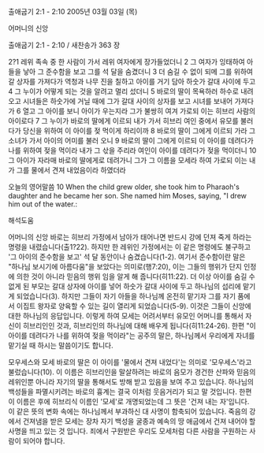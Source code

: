 출애굽기 2:1 - 2:10 
2005년 03월 03일 (목)

어머니의 신앙



출애굽기 2:1 - 2:10 / 새찬송가 363 장


2?1 레위 족속 중 한 사람이 가서 레위 여자에게 장가들었더니 2 그 여자가 잉태하여 아들을 낳아 그 준수함을 보고 그를 석 달을 숨겼더니 3 더 숨길 수 없이 되메 그를 위하여 갈 상자를 가져다가 역청과 나무 진을 칠하고 아이를 거기 담아 하숫가 갈대 사이에 두고 4 그 누이가 어떻게 되는 것을 알려고 멀리 섰더니 5 바로의 딸이 목욕하러 하수로 내려오고 시녀들은 하숫가에 거닐 때에 그가 갈대 사이의 상자를 보고 시녀를 보내어 가져다가 6 열고 그 아이를 보니 아이가 우는지라 그가 불쌍히 여겨 가로되 이는 히브리 사람의 아이로다 7 그 누이가 바로의 딸에게 이르되 내가 가서 히브리 여인 중에서 유모를 불러다가 당신을 위하여 이 아이를 젖 먹이게 하리이까 8 바로의 딸이 그에게 이르되 가라 그 소녀가 가서 아이의 어미를 불러 오니 9 바로의 딸이 그에게 이르되 이 아이를 데려다가 나를 위하여 젖을 먹이라 내가 그 삯을 주리라 여인이 아이를 데려다가 젖을 먹이더니 10 그 아이가 자라매 바로의 딸에게로 데려가니 그가 그 이름을 모세라 하여 가로되 이는 내가 그를 물에서 견져 내었음이라 하였더라

오늘의 영어말씀
10 When the child grew older, she took him to Pharaoh's daughter and he became her son.  She named him Moses, saying, "I drew him out of the water.:

해석도움





어머니의 신앙
바로는 히브리 가정에서 남아가 태어나면 반드시 강에 던져 죽게 하라는 명령을 내렸습니다(출1?22).  하지만 한 레위인 가정에서는 이 같은 명령에도 불구하고 '그 아이의 준수함을 보고' 석 달 동안이나 숨겼습니다(1-2).  여기서 준수함이란 말은 "하나님 보시기에 아름다움"을 보았다는 의미로(행7:20), 이는 그들의 행위가 단지 인정에 의한 것이 아니라 믿음의 행위 임을 알게 해 줍니다(히11:22).  더 이상 아이를 숨길 수 없게 된 부모는 갈대 상자에 아이를 넣어 하숫가 갈대 사이에 두고 하나님의 섭리에 맡기게 되었습니다(3).  하지만 그들이 자기 아들을 하나님께 온전히 맡기자 그를 자기 품에서 이집트 왕자로 양육할 수 있는 길이 열리게 되었습니다(5-9).  이것은 그들이 신앙에 대한 하나님의 응답입니다.  이렇게 하여 모세는 어려서부터 유모인 어머니를 통해서 자신이 히브리인인 것과, 히브리인의 하나님에 대해 배우게 됩니다(히11:24-26).  한편 "이 아이를 데려다가 나를 위하여 젖을 먹이라"는 공주의 말은, 하나님께서 우리에게 자녀를 맡기실 때 하시는 말씀이기도 합니다.

모우세스와 모세
바로의 딸은 이 아이를 '물에서 견져 내었다'는 의미로 '모우세스'라고 불렀습니다(10).  이 이름은 히브리인을 말살하려는 바로의 음모가 경건한 산파와 믿음의 레위인뿐 아니라 자기의 딸을 통해서도 방해 받고 있음을 보여 주고 있습니다.  하나님의 백성들을 파멸시키려는 바로의 흉계는 결국 이처럼 웃음거리가 되고 말 것입니다.  한편 이 이름은 후에 히브리식 이름인 '모세'로 개명되었는데 그 뜻은 '건져 내는 자'입니다.  이 같은 뜻의 변화 속에는 하나님께서 부과하신 대 사명이 함축되어 있습니다.  죽음의 강에서 건져냄을 받은 모세는 장차 자기 백성을 굴종과 예속의 땅 애굽에서 건져 내어야 할 사명을 띄고 있는 것 입니다.  죄에서 구원받은 우리도 모세처럼 다른 사람을 구원하는 사람이 되어야 합니다.